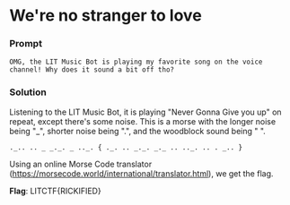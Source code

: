 # We're no stranger to love

### Prompt

```
OMG, the LIT Music Bot is playing my favorite song on the voice channel! Why does it sound a bit off tho?
```

### Solution

Listening to the LIT Music Bot, it is playing "Never Gonna Give you up" on repeat, except there's some noise.
This is a morse with the longer noise being "\_", shorter noise being ".", and the woodblock sound being " ".

`._.. .. _ _._. _ .._. { ._. .. _._. _._ .. .._. .. . _.. }`

Using an online Morse Code translator (https://morsecode.world/international/translator.html), we get the flag.

**Flag**: LITCTF{RICKIFIED}
